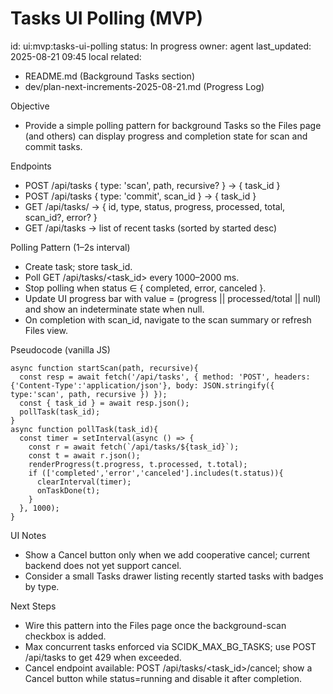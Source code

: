 # Tasks UI Polling (MVP)

id: ui:mvp:tasks-ui-polling
status: In progress
owner: agent
last_updated: 2025-08-21 09:45 local
related:
- README.md (Background Tasks section)
- dev/plan-next-increments-2025-08-21.md (Progress Log)

Objective
- Provide a simple polling pattern for background Tasks so the Files page (and others) can display progress and completion state for scan and commit tasks.

Endpoints
- POST /api/tasks { type: 'scan', path, recursive? } → { task_id }
- POST /api/tasks { type: 'commit', scan_id } → { task_id }
- GET /api/tasks/<id> → { id, type, status, progress, processed, total, scan_id?, error? }
- GET /api/tasks → list of recent tasks (sorted by started desc)

Polling Pattern (1–2s interval)
- Create task; store task_id.
- Poll GET /api/tasks/<task_id> every 1000–2000 ms.
- Stop polling when status ∈ { completed, error, canceled }.
- Update UI progress bar with value = (progress || processed/total || null) and show an indeterminate state when null.
- On completion with scan_id, navigate to the scan summary or refresh Files view.

Pseudocode (vanilla JS)
```
async function startScan(path, recursive){
  const resp = await fetch('/api/tasks', { method: 'POST', headers:{'Content-Type':'application/json'}, body: JSON.stringify({ type:'scan', path, recursive }) });
  const { task_id } = await resp.json();
  pollTask(task_id);
}
async function pollTask(task_id){
  const timer = setInterval(async () => {
    const r = await fetch(`/api/tasks/${task_id}`);
    const t = await r.json();
    renderProgress(t.progress, t.processed, t.total);
    if (['completed','error','canceled'].includes(t.status)){
      clearInterval(timer);
      onTaskDone(t);
    }
  }, 1000);
}
```

UI Notes
- Show a Cancel button only when we add cooperative cancel; current backend does not yet support cancel.
- Consider a small Tasks drawer listing recently started tasks with badges by type.

Next Steps
- Wire this pattern into the Files page once the background-scan checkbox is added.
- Max concurrent tasks enforced via SCIDK_MAX_BG_TASKS; use POST /api/tasks to get 429 when exceeded.
- Cancel endpoint available: POST /api/tasks/<task_id>/cancel; show a Cancel button while status=running and disable it after completion.
